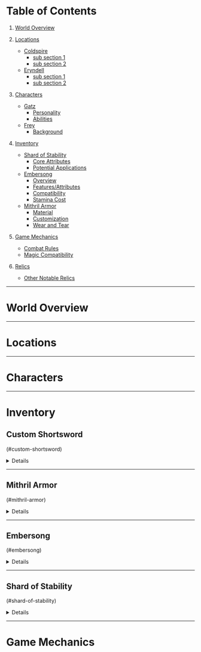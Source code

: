 # Table of Contents

1. [World Overview](#world-overview)

2. [Locations](#locations)
   - [Coldspire](#coldspire)
     - [sub section 1](#sub-section-1)
     - [sub section 2](#sub-section-2)
   - [Eryndell](#eryndell)
     - [sub section 1](#sub-section-1)
     - [sub section 2](#sub-section-2)

3. [Characters](#characters)
   - [Gatz](#gatz)
     - [Personality](#personality)
     - [Abilities](#abilities)
   - [Frey](#frey)
     - [Background](#background)

4. [Inventory](#inventory)
   - [Shard of Stability](#shard-of-stability)
     - [Core Attributes](#core-attributes)
     - [Potential Applications](#potential-applications)
   - [Embersong](#embersong)
     - [Overview](#overview)
     - [Features/Attributes](#featuresattributes)
     - [Compatibility](#compatibility)
     - [Stamina Cost](#stamina-cost)
   - [Mithril Armor](#mithril-armor)
     - [Material](#material)
     - [Customization](#customization)
     - [Wear and Tear](#wear-and-tear)
    
5. [Game Mechanics](#game-mechanics)
   - [Combat Rules](#combat-rules)
   - [Magic Compatibility](#magic-compatibility)
  
6. [Relics](#relics)
   - [Other Notable Relics](#other-notable-relics)

---

# World Overview

---

# Locations

---

# Characters

---

# Inventory

## Custom Shortsword
(#custom-shortsword)

<details>

### Overview
- **Type**: Weapon (Shortsword)  
- **Source**: Commissioned of the blacksmith of Eryndell to reflect Gatz’s philosophy and combat style  
- **Tags**: #custom-shortsword, #blunt-weapon, #fire-magic-compatible, #dual-wield  

### Description
Gatz’s custom shortsword is an intentionally blunt, wide, and unassuming weapon forged from high-quality matte-finished steel. It lacks the traditional sharp edge of combat swords, emphasizing its purpose as a tool of precision and restraint rather than wanton destruction. Without magical enhancement, it is effective as a blunt instrument for disabling foes rather than killing them outright.  

When paired with Gatz’s fire magic, the sword transforms into a blazing weapon, embodying his focus, control, and dual philosophy of balance and latent power.

### Features/Attributes (Optional)
| **Effect**               | **Details**                                                                    |
|--------------------------|--------------------------------------------------------------------------------|
| **Blunt Design**         | Effective for disabling opponents without lethal intent, ideal for non-lethal combat. |
| **Fire Magic Compatibility** | When imbued with fire magic, the blade becomes superheated, forming a glowing, lethal edge with unparalleled cutting power. |
| **Adaptability**         | Ergonomically designed for ambidextrous use, enhancing Gatz’s dual-wielding proficiency. |

### Compatibility
- **Synergy with Gatz**:  
   - Perfectly complements Gatz’s **fire magic**, allowing the blade to serve as a manifestation of his discipline and control.  
   - Supports Gatz’s **dual-wielding proficiency**, offering adaptability in both offense and defense.  
- **Combat Use**:  
   - As a non-magical weapon: A precise, blunt tool for disabling enemies.  
   - When empowered with fire magic: A lethal weapon capable of delivering devastating cutting strikes.  

### Stamina/Resource Cost
- **Cost to Use**:
   - When empowered with fire magic, maintaining the flame edge consumes **1 stamina per round** depending on Gatz’s focus and intensity.
- **Efficiency**:  
   - Highly efficient in situations where both lethal and non-lethal combat options are needed.  

### Symbolism (Optional)
The Custom Shortsword reflects Gatz’s philosophy of balance and intent:
- Its unsharpened edge symbolizes restraint, discipline, and control.
- The fiery transformation highlights the potential for latent power to emerge with purpose and focus.  
Together, these qualities represent Gatz’s ability to wield power without succumbing to recklessness.

### Narrative/Role-Playing Notes (Optional)
- **Combat Scenarios**:  
   - Gatz often uses the blunt form of the sword in sparring or non-lethal missions, reflecting his preference for precision and control.  
   - During critical battles, the fiery form of the blade demonstrates his full intent and mastery over flame magic.  
- **Visual Flair**:  
   - When empowered, the sword glows with a superheated edge, emitting flickering embers and an intense, fiery hum.  
- **Plot Hooks**:  
   - The sword could attract attention from blacksmiths or magic users interested in replicating its dual-purpose design.  
   - Its adaptability makes it a unique tool for upgrading or further enchantment as Gatz progresses.  

</details>

---

## Mithril Armor
(#mithril-armor)

<details>

### Overview
- **Type**: Armor  
- **Source**: Won at the Eryndell Tournament (Spc 3)  
- **Tags**: #mithril-armor, #lightweight-armor, #eryndell-tournament, #mithril

### Description
Forged from **mithril**, a rare, lightweight, and highly durable metal, Gatz’s armor is an exceptional blend of protection and mobility. Awarded as a prize at the Eryndell Tournament, the armor symbolizes his skill and versatility as a fighter.  

Its low-profile design allows Gatz to retain agility during combat while still providing resistance against physical and elemental attacks. Over time, the armor has acquired subtle wear that reflects his victories and trials, particularly the grueling Coldspire expedition.

### Features/Attributes (Optional)
| **Effect**               | **Details**                                                                    |
|--------------------------|--------------------------------------------------------------------------------|
| **Exceptional Protection** | Provides strong resistance against physical strikes and elemental attacks (e.g., fire and ice). |
| **Lightweight Design**    | Maintains Gatz’s full range of movement, supporting agility and acrobatics in combat. |
| **Customization**         | Reinforced chest plate for vital areas; overlapping mithril segments for flexibility. |
| **Battle-Tested**         | Subtle scratches and frost marks serve as reminders of Gatz’s Coldspire trials. |

### Compatibility
- **Synergy with Gatz**:  
   - Supports Gatz’s agile and versatile fighting style, enabling acrobatic movements without sacrificing protection.  
   - Enhances his endurance during prolonged battles by reducing fatigue associated with heavier armor.  
- **Combat Use**:  
   - Particularly effective against enemies with elemental attacks (e.g., fire mages or ice-wielding foes).  
   - Allows for defensive maneuvers without impeding Gatz’s offensive capabilities.

### Stamina/Resource Cost
- **Cost to Use**:  
   - Minimal stamina cost due to its lightweight design.
- **Efficiency**:  
   - Balances exceptional protection with freedom of movement, reducing the usual trade-offs seen in heavier armor.  

### Symbolism (Optional)
The Mithril Armor is a symbol of Gatz’s triumph at the Eryndell Tournament and his evolving journey as a fighter. Its durable yet lightweight design reflects his philosophy of adaptability—combining strength and precision to overcome challenges.  

The chipped matte finish and frost marks are not imperfections but **marks of perseverance**, representing Gatz’s trials in Coldspire and the reputation he continues to build.

#mithril is also a rare material of the region and world. It's difficult to come by in great quantities, like enough to make into a full armor set, which is part of what made it an attractive and valuable tournament prize.

### Narrative/Role-Playing Notes (Optional)
- **Battle Scenarios**:  
   - Gatz’s armor allows him to perform complex maneuvers (e.g., rolls, flips) while still shrugging off strikes and elemental damage.  
- **Visual Details**:  
   - The matte paint chipping reveals mithril’s silvery gleam, creating a striking contrast during combat.  
- **Recognition**:  
   - The faint etchings of the Eryndell tournament crest on the shoulder plates could serve as a point of pride—or a mark that others in Eryndell recognize.  
- **Plot Hooks**:  
   - Artisans or collectors might offer to repair or further customize the armor, intrigued by its rarity, battle-earned wear, and history.

</details>

---

## Embersong 
(#embersong)

<details>

### Overview
- **Type**: Weapon (Phantom Blade, Coldspire Fragment)  
- **Source**: Forged from a fragment of Coldspire before Gatz’s final trial  
- **Tags**: #embersong, #coldspire-fragment, #phantom-blade, #flame-magic  

### Description
Embersong is a phantom blade forged from a smaller fragment of the Coldspire. Through his flame magic and willpower, Gatz channels the fragment's energy into a blazing weapon of fire and crystal. It acts as a versatile secondary weapon, seamlessly blending offense and defense.

Embersong reflects Gatz’s creativity and control in combat, serving as both a precise tool for dual-wielding and a manifestation of his growing mastery over flame magic.  

### Features/Attributes (Optional)
| **Effect**               | **Details**                                                                    |
|--------------------------|--------------------------------------------------------------------------------|
| **Dual-Wield Advantage** | Grants Gatz an additional attack each round when dual-wielding. This attack receives a **+1 modifier** to the roll. |
| **Enhanced Damage**      | Each successful strike with the phantom blade deals **+2 additional damage**, regardless of damage type. |
| **Energy Resonance**     | Disorients the target on a successful hit, reducing their next defensive roll by **-1**. Does not stack on repeated strikes in the same round. |
| **Flexibility in Defense**| The blade can be used defensively, adding **+2 to defense rolls** when declared, but Gatz forfeits the second attack that round. |
| **Stamina Cost**         | Maintaining Embersong drains **5 stamina per round** of combat due to its high energy demands. |

### Compatibility
- **Synergy with Gatz**:  
   - Embersong enhances Gatz’s **dual-wielding proficiency**, acting as an ideal partner to his custom shortsword.  
   - Perfectly attuned to his **flame magic**, the blade’s strength and effects scale with Gatz’s focus and mastery.  
- **Combat Use**:  
   - Ideal for high-pressure battles, where its offensive and defensive versatility can shift momentum.  
   - Allows Gatz to disorient powerful opponents, creating openings for strategic attacks.  

### Stamina/Resource Cost
- **Cost to Use**:  
   - Drains **5 stamina per round** to maintain the phantom blade.  
- **Efficiency**:  
   - Highly effective for short bursts in combat when quick, amplified strikes or defensive maneuvers are needed.  
   - Prolonged use may be taxing, requiring careful stamina management.  

### Symbolism (Optional)
Embersong symbolizes Gatz’s ability to forge strength from adversity. Born from a Coldspire fragment, the blade reflects both the trials he overcame and his deepening connection to flame magic.  

Its spectral nature also represents Gatz’s growing creativity and discipline, transforming raw magical energy into a refined, purposeful weapon.

### Narrative/Role-Playing Notes (Optional)
- **Combat Scenarios**:  
   - Gatz may summon Embersong during critical fights where disorienting or overwhelming an opponent is key.  
   - Its stamina cost adds a layer of tension, requiring Gatz to choose when to maintain the blade strategically.  
- **Growth Potential**:  
   - The fragment’s power could evolve further as Gatz faces greater trials or discovers new sources of flame-based magic.  
- **Visual Flair**:  
   - Embersong manifests as a blade of flickering fire and translucent crystal, leaving glowing embers in its wake.  

</details>
   
---

## Shard of Stability
(#shard-of-stability)

<details>

### Overview
- **Type**: Artifact (Coldspire Relic)  
- **Source**: Coldspire Trials, attuned to the essence of balance and protection  
- **Tags**: #shard-of-stability, #coldspire-relic, #defensive-artifact, #resilience  

### Description
The Shard of Stability is a Coldspire artifact that embodies balance, protection, and resilience. Unlike other shards imbued with offensive or elemental power, this relic is inherently defensive and supportive. It generates stability amidst chaos, enhancing fortitude and mitigating disruptions—physical, emotional, or magical.  

Its polished surface gleams faintly with a calming energy, and its presence instills composure in both the wielder and nearby allies.  

### Features/Attributes (Optional)
| **Effect**               | **Details**                                                                    |
|--------------------------|--------------------------------------------------------------------------------|
| **Stabilizing Aura**     | Generates a calming field that mitigates external forces (e.g., wild magic surges, emotional influences). Grants bonuses to **Endurance** and **Situational Awareness** for allies nearby. |
| **Enhanced Protection**  | +4 to physical and magical defensive rolls. Amplifies defensive magic and barriers, increasing durability against piercing and elemental damage. Reduces stamina drain to 1 for all defensive actions (casting magic or shielding with equipment). |
| **Grounding Effect**     | Anchors the wielder during moments of imbalance (e.g., knockbacks, stagger, confusion). Reduces the impact of destabilizing effects. |

### Compatibility
- **Combat Use**:  
   - Enhances defensive barriers or magic, enabling prolonged endurance during chaotic battles.
- **Non-Combat Utility**:  
   - Mitigates disruptive external forces like wild magic or mental influence, ideal for exploration in unstable magical areas.  

### Stamina/Resource Cost
- **Cost to Use**:  
   - No cost to stamina and doesn't cause fatigue, but has 10 uses (applicable to 10 defensive rolls) each role-playing day.
- **Efficiency**:  
   - Highly efficient in chaotic scenarios, where maintaining balance and fortitude offsets resource drain.  

### Symbolism (Optional)
The Shard of Stability reflects the core philosophy of Coldspire: achieving balance amidst adversity. Its calming presence and defensive nature make it less about wielding raw power and more about protection, perseverance, and shielding others from harm.  

Gatz values it as a tool of purpose and composure, viewing it as a guardian’s artifact rather than a weapon of domination.

### Narrative/Role-Playing Notes (Optional)
- **Gift Potential**:  
   - A meaningful gift for someone struggling with emotional or magical instability, symbolizing protection and trust.  
- **Plot Hooks**:  
   - The shard’s calming aura could attract the attention of those seeking balance or make it a target for individuals desiring its protective power.

</details>

---

# Game Mechanics
